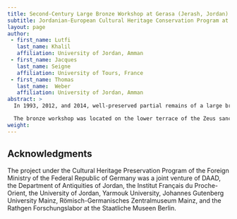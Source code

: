 ```yaml
---
title: Second-Century Large Bronze Workshop at Gerasa (Jerash, Jordan)
subtitle: Jordanian-European Cultural Heritage Conservation Program at Jerash 2012
layout: page
author:
 - first_name: Lutfi
   last_name: Khalil
   affiliation: University of Jordan, Amman
 - first_name: Jacques
   last_name: Seigne
   affiliation: University of Tours, France
 - first_name: Thomas
   last_name:  Weber
   affiliation: University of Jordan, Amman
abstract: >
  In 1993, 2012, and 2014, well-preserved partial remains of a large bronze workshop were uncovered at the Sanctuary of Zeus in Jerash. Thanks to the close cooperation among Jordanian, German, and French specialists, more than 3,000 mold fragments have been restored and the other relevant installations of the workshop, dated of the second half of the second century AD, preserved. All the pieces will be accessible, as a world unique cultural heritage monument of Jordan, through an exhibit in the Jordan National Museum.

  The bronze workshop was located on the lower terrace of the Zeus sanctuary. At the moment, its remains include four large molds pits, with traces of large-sized copper-alloy cast objects at the bottom of them (two circular, two rectangular in plan). Some 3,000 pieces of the smashed mold mantle (consisting of baked earth), along with numerous fragments of the furnaces and other installations, had been dumped into these pits when the casting process was finished. The negative impression on the interiors of the mold fragments led to the conclusion that large-sized draped statuary, as well as other objects (cultic instruments?), were fabricated in this workshop by the lost-wax procedure.
weight:
---
```


## Acknowledgments

The project under the Cultural Heritage Preservation Program of the Foreign Ministry of the Federal Republic of Germany was a joint venture of DAAD, the Department of Antiquities of Jordan, the Institut Français du Proche-Orient, the University of Jordan, Yarmouk University, Johannes Gutenberg University Mainz, Römisch-Germanisches Zentralmuseum Mainz, and the Rathgen Forschungslabor at the Staatliche Museen Berlin.
